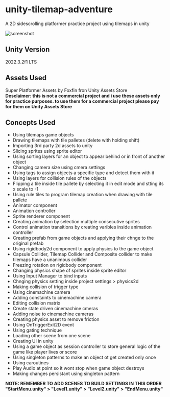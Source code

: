 # unity-tilemap-adventure
A 2D sidescrolling platformer practice project using tilemaps in unity

![screenshot](https://github.com/sinamhdn/unity-tilemap-adventure/assets/34884156/6c9800c6-d3fe-4986-97c0-2d40cf5315e6)

## Unity Version
2022.3.2f1 LTS

## Assets Used
Super Platformer Assets by Foxfin fron Unity Assets Store\
**Desclaimer: this is not a commercial project and i use these assets only for practice purposes. to use them for a commercial project please pay for them on Unity Assets Store**

## Concepts Used
- Using tilemaps game objects
- Drawing tilemaps with tile palletes (delete with holding shift)
- Importing 3rd party 2d assets to unity
- Slicing sprites using sprite editor
- Using sorting layers for an object to appear behind or in front of another object
- Changing camera size using cmera settings
- Using tags to assign objects a specific type and detect them with it
- Using layers for collision rules of the objects
- Flipping a tile inside tile pallete by selecting it in edit mode and stting its x scale to -1
- Using rule tiles to program tilemap creation when drawing with tile pallete
- Animator component
- Animation controller
- Sprite renderer component
- Creating animation by selection multiple consecutive sprites
- Control animation transitions by creating varibles inside animation controller
- Creating prefab from game objects and applying their chnge to the original prefab
- Using rigidbody2d component to apply physics to the game object
- Capsule Collider, Tilemap Collider and Composite collider to make tilemaps have a unanimous collider
- Freezing rotation on rigidbody component
- Changing physics shape of sprites inside sprite editor
- Using Input Manager to bind inputs
- Chnging physics setting inside project settings > physics2d
- Making collision of trigger type
- Using cinemachine camera
- Adding constaints to cinemachine camera
- Editing collision matrix
- Create state driven cinemachine cmeras
- Adding noise to cinemachine cameras
- Creating physics asset to remove friction
- Using OnTriggerExit2D event
- Using gating technique
- Loading other scene from one scene
- Creating UI in unity
- Using a game object as session controller to store general logic of the game like player lives or score
- Using singleton patterns to make an object ot get created only once
- Using caroutines
- Play Audio at point so it wont stop when game object destroys
- Making changes persistant using singleton pattern

**NOTE: REMEMBER TO ADD SCENES TO BUILD SETTINGS IN THIS ORDER "StartMenu.unity" > "Level1.unity" > "Level2.unity" > "EndMenu.unity"**
